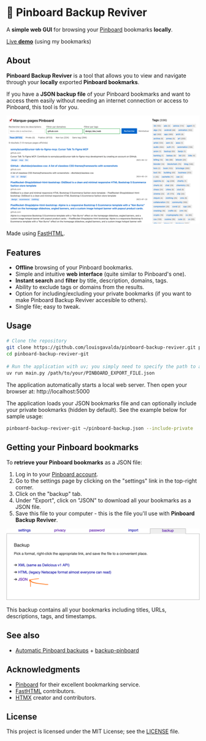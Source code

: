 # 📌 Pinboard Backup Reviver

A **simple web GUI** for browsing your [Pinboard](https://pinboard.in/) bookmarks **locally**.

[Live **demo**](https://pinboard-backup-reviver.apps.louis.ga/) (using my bookmarks)

## About

**Pinboard Backup Reviver** is a tool that allows you to view and navigate through your **locally** exported **Pinboard bookmarks**.

If you have a **JSON backup file** of your Pinboard bookmarks and want to access them easily without needing an internet connection or access to Pinboard, this tool is for you.

![](./screenshot_pinboard_backup_reviver.png "Screenshot of PBR")

Made using [FastHTML](https://fastht.ml/).

## Features

- **Offline** browsing of your Pinboard bookmarks.
- Simple and intuitive **web interface** (quite similar to Pinboard's one).
- **Instant search** and **filter** by title, description, domains, tags.
- Ability to exclude tags or domains from the results.
- Option for including/excluding your private bookmarks (if you want to make Pinboard Backup Reviver accesible to others).
- Single file; easy to tweak.

## Usage

```bash
# Clone the repository
git clone https://github.com/louisgavalda/pinboard-backup-reviver.git pinboard-backup-reviver-git
cd pinboard-backup-reviver-git

# Run the application with uv; you simply need to specify the path to a JSON Pinboard backup
uv run main.py /path/to/your/PINBOARD_EXPORT_FILE.json
```

The application automatically starts a local web server.
Then open your browser at: http://localhost:5000

The application loads your JSON bookmarks file and can optionally include your private bookmarks (hidden by default).
See the example below for sample usage:
```bash
pinboard-backup-reviver-git ~/pinboard-backup.json --include-private
```

## Getting your Pinboard bookmarks

To **retrieve your Pinboard bookmarks** as a JSON file:

1. Log in to your [Pinboard account](https://pinboard.in).
2. Go to the settings page by clicking on the "settings" link in the top-right corner.
3. Click on the "backup" tab.
4. Under "Export", click on "JSON" to download all your bookmarks as a JSON file.
5. Save this file to your computer - this is the file you'll use with **Pinboard Backup Reviver**.

![](./screenshot_pinboard.png "Screenshot of PBR")

This backup contains all your bookmarks including titles, URLs, descriptions, tags, and timestamps.

## See also

- [Automatic Pinboard backups](https://alexwlchan.net/2013/pinboard-backups/) + [backup-pinboard](https://github.com/alexwlchan/backup-pinboard) 

## Acknowledgments

- [Pinboard](https://pinboard.in) for their excellent bookmarking service.
- [FastHTML](https://fastht.ml/) contributors.
- [HTMX](https://htmx.org/) creator and contributors.

## License

This project is licensed under the MIT License; see the [LICENSE](LICENSE) file.
